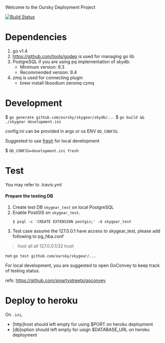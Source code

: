 Welcome to the Oursky Deployment Project

[![Build Status](https://magnum.travis-ci.com/oursky/skygear.svg?token=TS65G314JpxpG31zryWn)](https://magnum.travis-ci.com/oursky/skygear)

Dependencies
============
1. go v1.4
2. https://github.com/tools/godep is used for managing go lib
3. PostgreSQL if you are using pq implementation of skydb:
   * Minimum version: 9.3
   * Recommended version: 9.4
4. zmq is used for connecting plugin
   * brew install libsodium zeromq czmq

Development
===========
$ `go generate github.com/oursky/skygear/skydb/...`
$ `go build && ./skygear development.ini`

config.ini can be provided in args or os ENV `OD_CONFIG`.

Suggested to use [fresh](https://github.com/pilu/fresh) for local development

$ `OD_CONFIG=development.ini fresh`

Test
====
You may refer to .travis.yml

#### Prepare the testing DB
1. Create test DB `skygear_test` on local PostgreSQL
1. Enable PostGIS on `skygear_test`.
   ```shell
   $ psql -c 'CREATE EXTENSION postgis;' -d skygear_test
   ```
1. Test case assume the 127.0.0.1 have access to skygear_test, please add following to pg_hba.conf

> host    all             all             127.0.0.1/32            trust

run `go test github.com/oursky/skygear/...`

For local development, you are suggested to open GoConvey to keep track of testing status.

refs: https://github.com/smartystreets/goconvey

Deploy to heroku
================
On `.ini`,
  - [http]host should left empty for using $PORT on heroku deployment
  - [db]option should left empty for usign $DATABASE_URL on heroku deployment
